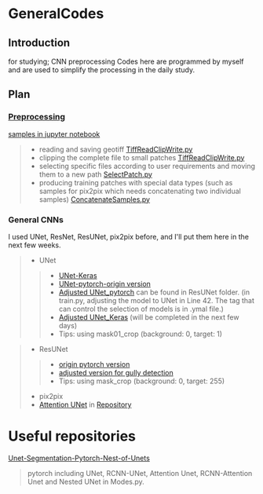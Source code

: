 
# GeneralCodes

## Introduction
for studying; CNN preprocessing
Codes here are programmed by myself and are used to simplify the processing in the daily study.

## Plan
### [Preprocessing](https://github.com/Sijin-Li/GeneralCodes/tree/main/1preprocess)
[samples in jupyter notebook](https://github.com/Sijin-Li/GeneralCodes/blob/main/1preprocess/newTestingTiffProcess.ipynb)
> * reading and saving geotiff [TiffReadClipWrite.py](https://github.com/Sijin-Li/GeneralCodes/blob/main/1preprocess/General/TiffReadClipWrite.py)
> * clipping the complete file to small patches [TiffReadClipWrite.py](https://github.com/Sijin-Li/GeneralCodes/blob/main/1preprocess/General/TiffReadClipWrite.py)
> * selecting specific files according to user requirements and moving them to a new path [SelectPatch.py](https://github.com/Sijin-Li/GeneralCodes/blob/main/1preprocess/General/SelectPatch.py)
> * producing training patches with special data types (such as samples for pix2pix which needs concatenating two individual samples) [ConcatenateSamples.py](https://github.com/Sijin-Li/GeneralCodes/blob/main/1preprocess/General/ConcatenateSamples.py)

### General CNNs
I used UNet, ResNet, ResUNet, pix2pix before, and I'll put them here in the next few weeks.
> * UNet
> > * [UNet-Keras](https://github.com/zhixuhao/unet)
> > * [UNet-pytorch-origin version](https://github.com/milesial/Pytorch-UNet)
> > * [Adjusted UNet_pytorch](https://github.com/Sijin-Li/GeneralCodes/blob/main/2generalmodel/ResUNet/unet_model.py) can be found in ResUNet folder. (in train.py, adjusting the model to UNet in Line 42. The tag that can control the selection of models is in .ymal file.)
> > * [Adjusted UNet_Keras](https://github.com/Sijin-Li/GeneralCodes/tree/main/2generalmodel/UNet_Keras/Adjusted) (will be completed in the next few days)
> > * Tips: using mask01_crop (background: 0, target: 1)

> * ResUNet
> > * [origin pytorch version](https://github.com/rishikksh20/ResUnet)
> > * [adjusted version for gully detection](https://github.com/Sijin-Li/GeneralCodes/tree/main/2generalmodel/ResUNet/Adjusted)
> > * Tips: using mask_crop (background: 0, target: 255)
> * pix2pix
> * [Attention UNet](https://arxiv.org/pdf/1804.03999.pdf) in [Repository](https://github.com/bigmb/Unet-Segmentation-Pytorch-Nest-of-Unets/blob/master/Models.py)

# Useful repositories
[Unet-Segmentation-Pytorch-Nest-of-Unets](https://github.com/bigmb/Unet-Segmentation-Pytorch-Nest-of-Unets)
> pytorch
> including UNet, RCNN-UNet,  Attention Unet, RCNN-Attention Unet and Nested UNet in Modes.py. 

